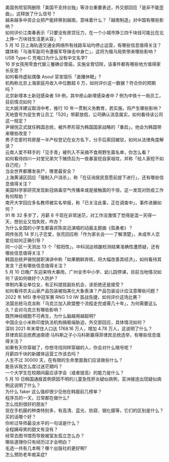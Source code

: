 美国务院官网删除「美国不支持台独」等涉台重要表述，外交部回应「是非不能歪曲」，这释放了什么信号？  
越来越多中资企业把产能转移到越南，意味着什么？「越南制造」对中国有哪些影响？  
如何评价江南春表示「只要没有房贷压力，在一个小城市挣三四千块钱可能比在北上挣一万块钱生活更从容」？  
5 月 10 日上海轨道交通全网络所有线路车站均停止运营，有哪些信息值得关注？  
媒体称「乌海军副司令遭俄军导弹击中身亡」，这将为俄乌局势带来哪些影响？  
USB Type-C 充电口为什么没有中文名字?  
16 岁女孩用零食代替三餐确诊胃癌，实施全胃切除，该事件都有哪些地方值得家长反思？  
如何看待虚拟偶像 Asoul 官宣珈乐「直播休眠」?  
机构称北京上海家庭月收入中位数超 6 万，如何评价这一数据？符合你的预期吗？  
北京新增本土新冠感染者 59 例，其中房山新增感染者中 7 例为中铁十一局员工，目前情况如何？  
北大姚洋建议取消中考，推行 10 年一贯制义务教育，若实施，将产生哪些影响？  
天地壹号为促生育让员工「520」带薪放假，公司确认消息属实，如何看待该公司这一规定？  
尹锡悦正式就任韩国总统，被外界形容为韩国国家战略的「重启」，他会为韩国带来哪些改变？  
男子恋爱时将房屋一半产权登记在女方名下，分手后索回被驳，如何从法律角度解读？  
云南人爱不释手的「见手青」被列入不采摘不食用野生菌名单，你怎么看？  
如何看待四川一对堂兄弟欠下赌债后为一夜暴富挖自家祖坟，并称「给人家挖不如自己挖」？  
当全世界都爆发丧尸，哪里最安全？  
上海黄浦区回应「强制入户消杀」，称「在征询居民意愿前提下进行」，还有哪些信息值得关注？  
美国科学家研究发现新冠病毒空气传播率或是接触面的千倍，这一发现对防疫工作有何帮助？  
南开大学回应多名教师被实名举报，称「已关注此事，正在调查中」，事件进展如何？  
91 年 32 多岁了，月薪 8 千现在非常迷茫，对工作没激情了觉得是混一天得一天，想创业又怕失败，咋办？  
为什么全国的小学生都喜欢陈奕迅演唱的动画主题曲《孤勇者》？  
网传张亮 14 岁儿子恋爱，张亮回应称「作为家长会一一了解清楚」，未成年人恋爱应如何正确引导？  
同一小区一天测出 13 个「假阳性」，中科润达核酸检测结果准确性遭质疑，还有哪些信息值得关注？  
韩国总统尹锡悦就职演讲中称「如果朝鲜弃核，将大幅改善其经济」，如何看待其发言？还有哪些信息值得关注？  
5 月 10 日晚广东迎来特大暴雨，广州全市中小学、幼儿园停课，目前当地情况如何？该如何做好个人防护？  
体制内事业单位女，有正科提拔副处机会，该拒绝还是接受？  
如何看待农夫山泉产品包装被指美化大象表演？产品包装设计应注意哪些问题？  
2022 年 MSI 季中冠军赛 RNG 1:0 IW 首战告捷，如何评价这场比赛？  
法国总统马克龙称「乌克兰加入欧盟整个流程走完或需几十年」，为何需要这么久？会对乌克兰有哪些影响？  
既然神经细胞不可再生，为什么脑越用越聪明?  
中国企业小米称印度执法机构搞极端胁迫，外交部回应，具体情况如何？  
深圳 2021 年末常住人口达 1768.16 万人，增加 4.78 万人，这说明了什么？  
菲律宾前总统费迪南德·马科斯之子小马科斯赢得菲律宾总统选举，有哪些信息值得关注？  
如果有天你穿越了，你想寻找同样穿越的人，你会对什么暗号呢？  
月薪四千块的新媒体运营工作该去吗？  
人生不过 30000 天，在有限的生命里面我们应该做些什么？  
能告诉我怎么度过迷茫期吗？  
一个大学生在校期间最应该学会（或者提高）的能力是什么？  
5 月 10 日韩国通报首例原因不明的儿童急性肝炎疑似病例，亚洲接连出现疑似病例这说明了什么？  
为什么 faker 这么强却很少见他在韩服前几榜单？  
程序员的一天，日常都在做什么?  
怎么找到很好的朋友?  
现在手机膜的种类特别多，有高清、蓝光、防窥、钢化膜等，它们的区别是什么？买的话哪个好？  
你听过导师最没水平的一句话是什么？  
全程姨母笑的甜文有没有？  
经常去图书馆而导致被室友孤立怎么办？  
哪些道理你只有经历过才会明白？  
毛选一共有几本啊？哪个出版社的更好啊?  
怎么预防老年痴呆症?  
